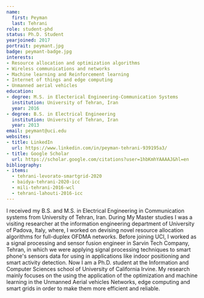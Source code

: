```yaml
---
name:
  first: Peyman
  last: Tehrani
role: student-phd
status: Ph.D. Student
yearjoined: 2017
portrait: peymant.jpg
badge: peymant-badge.jpg
interests:
- Resource allocation and optimization algorithms
- Wireless communications and networks
- Machine learning and Reinforcement learning
- Internet of things and edge computing
- Unmanned aerial vehicles
education:
- degree: M.S. in Electerical Engineering-Communication Systems
  institution: University of Tehran, Iran
  year: 2016
- degree: B.S. in Electrical Engineering
  institution: University of Tehran, Iran
  year: 2013
email: peymant@uci.edu
websites:
- title: LinkedIn
  url: https://www.linkedin.com/in/peyman-tehrani-939195a3/
- title: Google Scholar
  url: https://scholar.google.com/citations?user=1hbKmhYAAAAJ&hl=en
bibliography:
- items:
  - tehrani-levorato-smartgrid-2020
  - baidya-tehrani-2020-icc
  - mili-tehrani-2016-wcl
  - tehrani-lahouti-2016-icc
---
```


I received my B.S. and M.S. in Electrical Engineering in Communication systems from University of Tehran, Iran. During My Master studies I was a visiting researcher at the information engineering department of University of Padova, Italy, where, I worked on devising novel resource allocation algorithms for full-duplex OFDMA networks. Before joining UCI, I worked as a signal processing and sensor fusion engineer in Sarvin Tech Company, Tehran, in which we were applying signal processing techniques to smart phone's sensors data for using in applications like indoor positioning and smart activity detection. Now I am a Ph.D. student at the Information and Computer Sciences school of University of California Irvine. My research mainly focuses on the using the application of the optimization and machine learning in the Unmanned Aerial vehicles Networks, edge computing and smart grids in order to make them more efficient and reliable.

